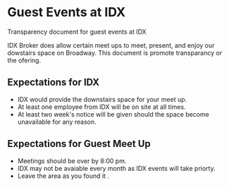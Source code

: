 # Guest Events at IDX
Transparency document for guest events at IDX 

IDX Broker does allow certain meet ups to meet, present, and enjoy our dowstairs space on Broadway. This document is promote transparancy or the ofering.

## Expectations for IDX

* IDX would provide the downstairs space for your meet up.
* At least one employee from IDX will be on site at all times.
* At least two week's notice will be given should the space become unavailable for any reason.

## Expectations for Guest Meet Up

* Meetings should be over by 8:00 pm.
* IDX may not be avaiable every month as IDX events will take priorty.
* Leave the area as you found it
.
